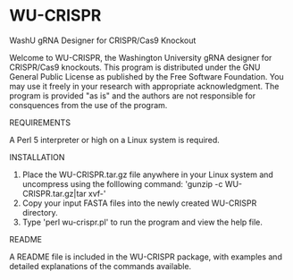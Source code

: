 # WU-CRISPR
WashU gRNA Designer for CRISPR/Cas9 Knockout

Welcome to WU-CRISPR, the Washington University gRNA designer for CRISPR/Cas9 knockouts. This program is distributed under the GNU General Public License as published by the Free Software Foundation. You may use it freely in your research with appropriate acknowledgment. The program is provided "as is" and the authors are not responsible for consquences from the use of the program.

REQUIREMENTS

A Perl 5 interpreter or high on a Linux system is required.

INSTALLATION

1. Place the WU-CRISPR.tar.gz file anywhere in your Linux system and uncompress using the folllowing command:
  'gunzip -c WU-CRISPR.tar.gz|tar xvf-'
2. Copy your input FASTA files into the newly created WU-CRISPR directory.
3. Type 'perl wu-crispr.pl' to run the program and view the help file.

README

A README file is included in the WU-CRISPR package, with examples and detailed explanations of the commands available.
